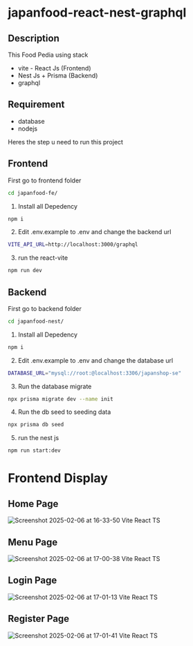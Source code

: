 # japanfood-react-nest-graphql

## Description

This Food Pedia using stack
* vite - React Js (Frontend)
* Nest Js + Prisma  (Backend)
* graphql 

## Requirement

* database
* nodejs

Heres the step u need to run this project

## Frontend

First go to frontend folder
```bash
cd japanfood-fe/
```

1. Install all Depedency
```bash
npm i
```

2. Edit .env.example to .env and change the backend url
```bash
VITE_API_URL=http://localhost:3000/graphql
```

3. run the react-vite
```bash
npm run dev
```

## Backend
First go to backend folder
```bash
cd japanfood-nest/
```

1. Install all Depedency
```bash
npm i
```

2. Edit .env.example to .env and change the database url
```bash
DATABASE_URL="mysql://root:@localhost:3306/japanshop-se"
```

3. Run the database migrate
```bash
npx prisma migrate dev --name init
```

4. Run the db seed to seeding data
```bash
npx prisma db seed
```

5. run the nest js
```bash
npm run start:dev
```

# Frontend Display

## Home Page
![Screenshot 2025-02-06 at 16-33-50 Vite React TS](https://github.com/user-attachments/assets/031db18f-dca7-45d9-bae5-d147f47fa6e0)

## Menu Page
![Screenshot 2025-02-06 at 17-00-38 Vite React TS](https://github.com/user-attachments/assets/ab93a60c-a53c-4caa-aff6-8d788ef24e5e)

## Login Page
![Screenshot 2025-02-06 at 17-01-13 Vite React TS](https://github.com/user-attachments/assets/90ee37b4-fbed-436f-981a-844ca5b5939c)

## Register Page
![Screenshot 2025-02-06 at 17-01-41 Vite React TS](https://github.com/user-attachments/assets/aa97c4ab-268f-4f83-8e90-d82cbc4cd513)

